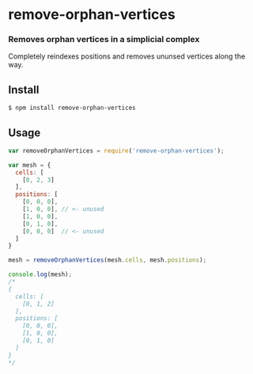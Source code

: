 remove-orphan-vertices
======================
### Removes orphan vertices in a simplicial complex

Completely reindexes positions and removes ununsed vertices along the way.

Install
-------

```bash
$ npm install remove-orphan-vertices
```

Usage
-----

```javascript
var removeOrphanVertices = require('remove-orphan-vertices');

var mesh = { 
  cells: [
    [0, 2, 3]
  ],
  positions: [ 
    [0, 0, 0],
    [1, 0, 0], // <- unused
    [1, 0, 0],
    [0, 1, 0],
    [0, 0, 0]  // <- unused
  ] 
}

mesh = removeOrphanVertices(mesh.cells, mesh.positions);

console.log(mesh);
/*
{ 
  cells: [
    [0, 1, 2]
  ],
  positions: [
    [0, 0, 0],
    [1, 0, 0],
    [0, 1, 0]
  ] 
}
*/
```
